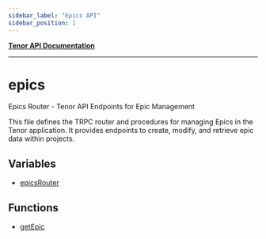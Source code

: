 ```yaml
---
sidebar_label: "Epics API"
sidebar_position: 1
---
```


[**Tenor API Documentation**](../README.md)

***

# epics

Epics Router - Tenor API Endpoints for Epic Management

This file defines the TRPC router and procedures for managing Epics in the Tenor application.
It provides endpoints to create, modify, and retrieve epic data within projects.

## Variables

- [epicsRouter](variables/epicsRouter.md)

## Functions

- [getEpic](functions/getEpic.md)
